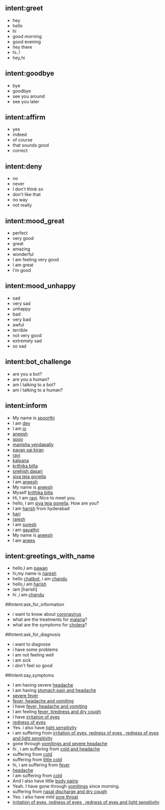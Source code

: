 ## intent:greet
- hey
- hello
- hi
- good morning
- good evening
- hey there
- hi..!
- hey,hi


## intent:goodbye
- bye
- goodbye
- see you around
- see you later

## intent:affirm
- yes
- indeed
- of course
- that sounds good
- correct

## intent:deny
- no
- never
- I don't think so
- don't like that
- no way
- not really

## intent:mood_great
- perfect
- very good
- great
- amazing
- wonderful
- I am feeling very good
- I am great
- I'm good

## intent:mood_unhappy
- sad
- very sad
- unhappy
- bad
- very bad
- awful
- terrible
- not very good
- extremely sad
- so sad

## intent:bot_challenge
- are you a bot?
- are you a human?
- am I talking to a bot?
- am I talking to a human?

## intent:inform
- My name is [spoorthi](name)
- I am [dev](name)
- I am [jo](name)
- [aneesh](name)
- [spoo](name)
- [manisha yendapally](name)
- [pavan sai kiran](name)
- [ravi](name)
- [kalpana](name)
- [krithika bitla](name)
- [snehish dasari](name)
- [siva teja gonella](name)
- I am [aneesh](name)
- My name is [aneesh](name)
- Myself [krithika bitla](name)
- Hi, I am [ravi](name). Nice to meet you. 
- hello, I am [siva teja gonella](name). How are you?
- I am [harish](name) from hyderabad
- [hari](name)
- [rajesh](name)
- I am [suresh](name)
- i am [gayathri](name)
- My name is [aneesh](name)
- I am [anees](name)

## intent:greetings_with_name
- hello,I am [pawan](name)
- hi,my name is [naresh](name)
- hello [chatbot](name), i am [chandu](name) 
- hello,i am [harish](name)
- iam [harish][](name)
- hi ,i am [chandu](name)


##intent:ask_for_information
- i want to know about [coronavirus](disease)
- what are the treatments for [malaria](disease)?
- what are the symptoms for [cholera](disease)?

##intent:ask_for_diagnosis
- i want to diagnose
- i have some problems
- i am not feeling well
- i am sick
- i don't feel so good 


##intent:say_symptoms
- I am having severe [headache](symptom)
- I am having [stomach pain and headache](symptom)
- [severe fever](symptom)
- [fever, headache and vomiting](symptom)
- I have [fever, headache and vomiting](symptom)
- I am feeling [fever, tiredness and dry cough](symptom)
- I have [irritation of eyes](symptom)
- [redness of eyes](symptom)
- Yes. i also have [light sensitivity](symptom)
- i am suffering from [irritation of eyes, redness of eyes , redness of eyes and light sensitivity](symptom)
- gone through [vomitings and severe headache](symptom)
- hi , i am suffering from [cold and headache](symptom)
- suffering from [cold](symptom)
- suffering from [little cold](symptom)
- hi, i am suffering from [fever](symptom)
- [headache](symptom)
- I am suffering from [cold](symptom)
- And I also have little [body pains](symptom)
- Yeah. I have gone through [vomitings](symptom) since morning.
- suffering from [nasal discharge and dry cough](symptom)
- Yes. i also have mild [sore throat](symptom)
- [irritation of eyes, redness of eyes , redness of eyes and light sensitivity](symptom)
 


